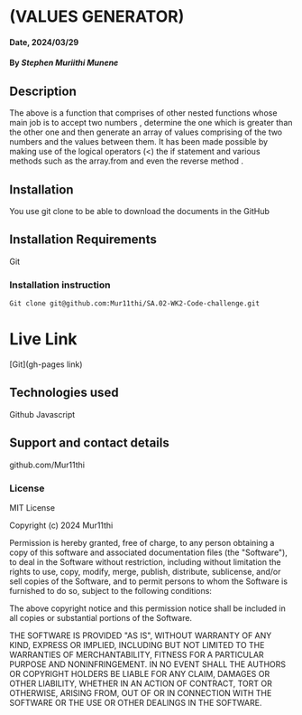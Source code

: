 # (VALUES GENERATOR)

#### Date, 2024/03/29

#### By *Stephen Muriithi Munene*

## Description
The above is a function that comprises of other nested functions whose main job is to accept two numbers , determine the one which is greater than the other one and then generate an array of values  comprising of the two numbers and the values between them. It has been made possible by making use of the logical operators (<) the if statement and various methods such as the array.from and even the reverse method .
 

## Installation
You use git clone to be able to download the documents in the GitHub

## Installation Requirements
Git

### Installation instruction
```
Git clone git@github.com:Mur11thi/SA.02-WK2-Code-challenge.git

```

# Live Link
[Git](gh-pages link)

## Technologies used
Github
Javascript

## Support and contact details
github.com/Mur11thi

### License
MIT License

Copyright (c) 2024 Mur11thi

Permission is hereby granted, free of charge, to any person obtaining a copy
of this software and associated documentation files (the "Software"), to deal
in the Software without restriction, including without limitation the rights
to use, copy, modify, merge, publish, distribute, sublicense, and/or sell
copies of the Software, and to permit persons to whom the Software is
furnished to do so, subject to the following conditions:

The above copyright notice and this permission notice shall be included in all
copies or substantial portions of the Software.

THE SOFTWARE IS PROVIDED "AS IS", WITHOUT WARRANTY OF ANY KIND, EXPRESS OR
IMPLIED, INCLUDING BUT NOT LIMITED TO THE WARRANTIES OF MERCHANTABILITY,
FITNESS FOR A PARTICULAR PURPOSE AND NONINFRINGEMENT. IN NO EVENT SHALL THE
AUTHORS OR COPYRIGHT HOLDERS BE LIABLE FOR ANY CLAIM, DAMAGES OR OTHER
LIABILITY, WHETHER IN AN ACTION OF CONTRACT, TORT OR OTHERWISE, ARISING FROM,
OUT OF OR IN CONNECTION WITH THE SOFTWARE OR THE USE OR OTHER DEALINGS IN THE
SOFTWARE.